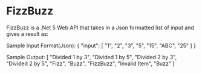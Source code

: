 # FizzBuzz
FizzBuzz is a .Net 5 Web API that takes in a Json formatted list of input and gives a result as:
 
Sample Input Format(Json): 
{
  "input": [
    "1",
    "2",
    "3",
    "5",
    "15",
    "ABC",
    "25"
  ]
}

Sample Output:
[
  "Divided 1 by 3",
  "Divided 1 by 5",
  "Divided 2 by 3",
  "Divided 2 by 5",
  "Fizz",
  "Buzz",
  "FizzBuzz",
  "Invalid Item",
  "Buzz"
]
